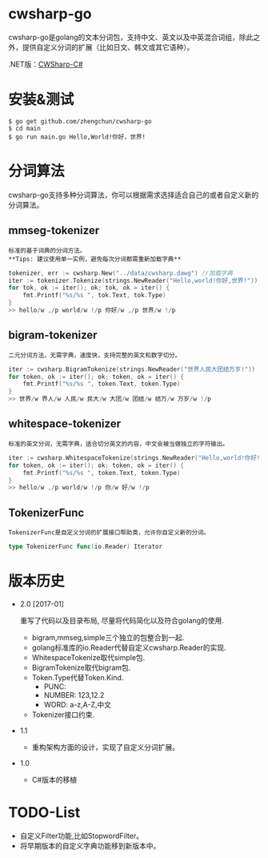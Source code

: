 cwsharp-go
====
cwsharp-go是golang的文本分词包，支持中文、英文以及中英混合词组，除此之外，提供自定义分词的扩展（比如日文、韩文或其它语种）。

.NET版：[CWSharp-C#](https://github.com/yamool/CWSharp)

安装&测试
====
```
$ go get github.com/zhengchun/cwsharp-go
$ cd main
$ go run main.go Hello,World!你好，世界!
```

分词算法
====
cwsharp-go支持多种分词算法，你可以根据需求选择适合自己的或者自定义新的分词算法。

## mmseg-tokenizer
	标准的基于词典的分词方法。
	**Tips: 建议使用单一实例，避免每次分词都需重新加载字典**

```go
tokenizer, err := cwsharp.New("../data/cwsharp.dawg") //加载字典
iter := tokenizer.Tokenize(strings.NewReader("Hello,world!你好,世界!"))
for tok, ok := iter(); ok; tok, ok = iter() {
	fmt.Printf("%s/%s ", tok.Text, tok.Type)
}
>> hello/w ,/p world/w !/p 你好/w ,/p 世界/w !/p
```

## bigram-tokenizer
	二元分词方法，无需字典，速度快，支持完整的英文和数字切分。

```go
iter := cwsharp.BigramTokenize(strings.NewReader("世界人民大团结万岁!"))
for token, ok := iter(); ok; token, ok = iter() {
	fmt.Printf("%s/%s ", token.Text, token.Type)
}
>> 世界/w 界人/w 人民/w 民大/w 大团/w 团结/w 结万/w 万岁/w !/p
```

## whitespace-tokenizer
	标准的英文分词，无需字典，适合切分英文的内容，中文会被当做独立的字符输出。
```go
iter := cwsharp.WhitespaceTokenize(strings.NewReader("Hello,world!你好!"))
for token, ok := iter(); ok; token, ok = iter() {
	fmt.Printf("%s/%s ", token.Text, token.Type)
}
>> hello/w ,/p world/w !/p 你/w 好/w !/p
```

## TokenizerFunc
	TokenizerFunc是自定义分词的扩展接口帮助类，允许你自定义新的分词。
```go
type TokenizerFunc func(io.Reader) Iterator
```

版本历史
====
- 2.0 [2017-01]

	重写了代码以及目录布局, 尽量将代码简化以及符合golang的使用.
	
	- bigram,mmseg,simple三个独立的包整合到一起.
	- golang标准库的io.Reader代替自定义cwsharp.Reader的实现.
	- WhitespaceTokenize取代simple包.
	- BigramTokenize取代bigram包.
	- Token.Type代替Token.Kind.
		- PUNC: 
		- NUMBER: 123,12.2
		- WORD: a-z,A-Z,中文
	- Tokenizer接口约束.

- 1.1 
	- 重构架构方面的设计，实现了自定义分词扩展。
- 1.0 
	- C#版本的移植

TODO-List
====
- 自定义Filter功能,比如StopwordFilter。
- 将早期版本的自定义字典功能移到新版本中。